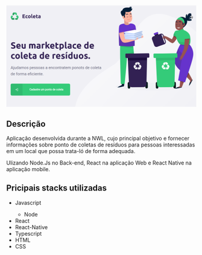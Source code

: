 <p align="center">
  <img src= "/uploads/ecoleta.png"
  width="700" heigth="700"><br>
</p>


## Descrição
Aplicação desenvolvida durante a NWL, cujo principal objetivo e fornecer informações sobre ponto de coletas de resíduos para pessoas interessadas em um local que possa trata-ló de forma adequada.

Ulizando Node.Js no Back-end, React na aplicação Web e React Native na aplicação mobile.

<h2> Pricipais stacks utilizadas </h2>
<ul> 
  <li>Javascript</li>
    <ul> 
      <li>Node</li>
    </ul>
  <li>React</li>
  <li>React-Native</li>
  <li>Typescript</li>
  <li>HTML</li>
  <li>CSS</li>
</ul>
